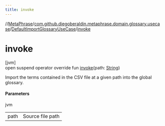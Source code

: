 ```yaml
---
title: invoke
---
```

//[MetaPhrase](../../../index.html)/[com.github.diegoberaldin.metaphrase.domain.glossary.usecase](../index.html)/[DefaultImportGlossaryUseCase](index.html)/[invoke](invoke.html)



# invoke



[jvm]\
open suspend operator override fun [invoke](invoke.html)(path: [String](https://kotlinlang.org/api/latest/jvm/stdlib/kotlin/-string/index.html))



Import the terms contained in the CSV file at a given path into the global glossary.



#### Parameters


jvm

| | |
|---|---|
| path | Source file path |




